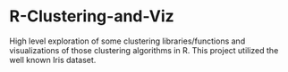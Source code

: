 # R-Clustering-and-Viz
High level exploration of some clustering libraries/functions and visualizations of those clustering algorithms in R. This project utilized the well known Iris dataset.
